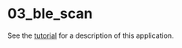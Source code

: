 03_ble_scan
===========

See the [tutorial](https://book.tockos.org/tutorials/03_ble_scan.html) for a
description of this application.

